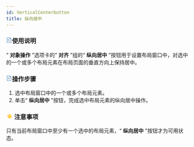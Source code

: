 ```yaml
---
id: VerticalCenterbutton
title: 纵向居中
---
```

### ![](../../img/read.gif)使用说明

“ **对象操作** ”选项卡的“ **对齐** ”组的“ **纵向居中**
”按钮用于设置布局窗口中，对选中的一个或多个布局元素在布局页面的垂直方向上保持居中。

### ![](../../img/read.gif)操作步骤

  1. 选中布局窗口中的一个或多个布局元素。 
  2. 单击“ **纵向居中** ”按钮，完成选中布局元素的纵向居中操作。

### ![](../../img/note.png)注意事项

只有当前布局窗口中至少有一个选中的布局元素，“ **纵向居中** ”按钮才为可用状态。



